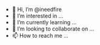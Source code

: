- 👋 Hi, I’m @ineedfire
- 👀 I’m interested in ...
- 🌱 I’m currently learning ...
- 💞️ I’m looking to collaborate on ...
- 📫 How to reach me ...

<!---
ineedfire/ineedfire is a ✨ special ✨ repository because its `README.md` (this file) appears on your GitHub profile.
You can click the Preview link to take a look at your changes.
--->
